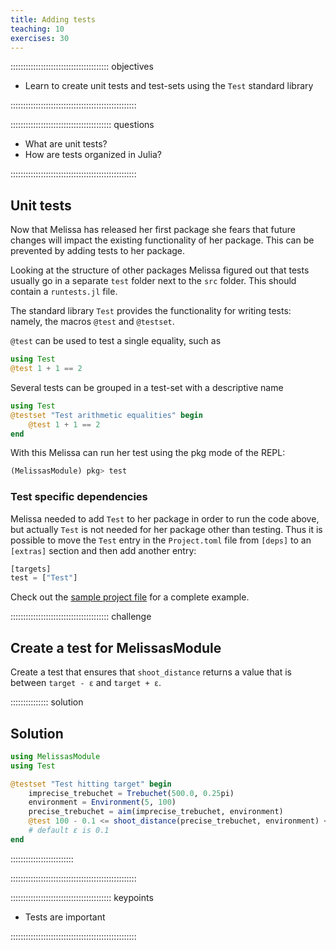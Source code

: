 ```yaml
---
title: Adding tests
teaching: 10
exercises: 30
---
```


::::::::::::::::::::::::::::::::::::::: objectives

- Learn to create unit tests and test-sets using the `Test` standard library

::::::::::::::::::::::::::::::::::::::::::::::::::

:::::::::::::::::::::::::::::::::::::::: questions

- What are unit tests?
- How are tests organized in Julia?

::::::::::::::::::::::::::::::::::::::::::::::::::

## Unit tests

Now that Melissa has released her first package she fears that future changes
will impact the existing functionality of her package.
This can be prevented by adding tests to her package.

Looking at the structure of other packages Melissa figured out that tests
usually go in a separate `test` folder next to the `src` folder.
This should contain a `runtests.jl` file.

The standard library `Test` provides the functionality for writing tests:
namely, the macros `@test` and `@testset`.

`@test` can be used to test a single equality, such as

```julia
using Test
@test 1 + 1 == 2
```

Several tests can be grouped in a test-set with a descriptive name

```julia
using Test
@testset "Test arithmetic equalities" begin
    @test 1 + 1 == 2
end
```

With this Melissa can run her test using the pkg mode of the REPL:

```julia
(MelissasModule) pkg> test
```

### Test specific dependencies

Melissa needed to add `Test` to her package in order to run the code above, but
actually `Test` is not needed for her package other than testing.
Thus it is possible to move the `Test` entry in the `Project.toml` file from
`[deps]` to an `[extras]` section and then add another entry:

```julia
[targets]
test = ["Test"]
```

Check out the [sample project file](code/Project.toml) for a complete
example.

:::::::::::::::::::::::::::::::::::::::  challenge

## Create a test for MelissasModule

Create a test that ensures that `shoot_distance` returns a value that is
between `target - ε` and `target + ε`.

:::::::::::::::  solution

## Solution

```julia
using MelissasModule
using Test

@testset "Test hitting target" begin
    imprecise_trebuchet = Trebuchet(500.0, 0.25pi)
    environment = Environment(5, 100)
    precise_trebuchet = aim(imprecise_trebuchet, environment)
    @test 100 - 0.1 <= shoot_distance(precise_trebuchet, environment) <= 100 + 0.1
    # default ε is 0.1
end
```

:::::::::::::::::::::::::

::::::::::::::::::::::::::::::::::::::::::::::::::



:::::::::::::::::::::::::::::::::::::::: keypoints

- Tests are important

::::::::::::::::::::::::::::::::::::::::::::::::::


